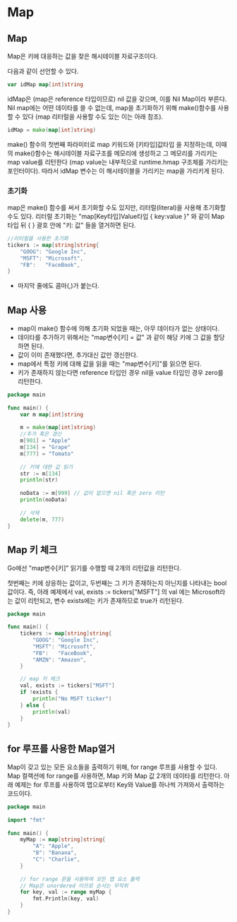 # Map

## Map
Map은 키에 대응하는 값을 찾은 해시테이블 자료구조이다.

다음과 같이 선언할 수 있다.
```go
var idMap map[int]string
```

idMap은 (map은 reference 타입이므로) nil 값을 갖으며, 이를 Nil Map이라 부른다. Nil map에는 어떤 데이타를 쓸 수 없는데, map을 초기화하기 위해 make()함수를 사용할 수 있다 (map 리터럴을 사용할 수도 있는 이는 아래 참조).
```go
idMap = make(map[int]string)
```

make() 함수의 첫번째 파라미터로 map 키워드와 [키타입]값타입 을 지정하는데, 이때의 make()함수는 해시테이블 자료구조를 메모리에 생성하고 그 메모리를 가리키는 map value를 리턴한다 (map value는 내부적으로 runtime.hmap 구조체를 가리키는 포인터이다). 따라서 idMap 변수는 이 해시테이블을 가리키는 map을 가리키게 된다.

### 초기화

map은 make() 함수를 써서 초기화할 수도 있지만, 리터럴(literal)을 사용해 초기화할 수도 있다. 리터럴 초기화는 "map[Key타입]Value타입 { key:value }" 와 같이 Map 타입 뒤 { } 괄호 안에 "키: 값" 들을 열거하면 된다.

```go
//리터럴을 사용한 초기화
tickers := map[string]string{
    "GOOG": "Google Inc",
    "MSFT": "Microsoft",
    "FB":   "FaceBook",
}
```

- 마지막 줄에도 콤마(,)가 붙는다.

## Map 사용

- map이 make() 함수에 의해 초기화 되었을 때는, 아무 데이타가 없는 상태이다.
- 데이타를 추가하기 위해서는 "map변수[키] = 값" 과 같이 해당 키에 그 값을 할당하면 된다.
- 값이 이미 존재했다면, 추가대신 값만 갱신한다.
- map에서 특정 키에 대해 값을 읽을 때는 "map변수[키]"를 읽으면 된다.
- 키가 존재하지 않는다면 reference 타입인 경우 nil을 value 타입인 경우 zero를 리턴한다.

```go
package main
 
func main() {
    var m map[int]string
 
    m = make(map[int]string)
    //추가 혹은 갱신
    m[901] = "Apple"
    m[134] = "Grape"
    m[777] = "Tomato"
 
    // 키에 대한 값 읽기
    str := m[134]
    println(str)
 
    noData := m[999] // 값이 없으면 nil 혹은 zero 리턴
    println(noData)
 
    // 삭제
    delete(m, 777)
}
```

## Map 키 체크

Go에선 "map변수[키]" 읽기를 수행할 때 2개의 리턴값을 리턴한다. 

첫번째는 키에 상응하는 값이고, 두번째는 그 키가 존재하는지 아닌지를 나타내는 bool 값이다. 즉, 아래 예제에서 val, exists := tickers["MSFT"] 의 val 에는 Microsoft라는 값이 리턴되고, 변수 exists에는 키가 존재하므로 true가 리턴된다.

```go
package main

func main() {
	tickers := map[string]string{
		"GOOG": "Google Inc",
		"MSFT": "Microsoft",
		"FB":   "FaceBook",
		"AMZN": "Amazon",
	}

	// map 키 체크
	val, exists := tickers["MSFT"]
	if !exists {
		println("No MSFT ticker")
	} else {
		println(val)
	}
}
```

## for 루프를 사용한 Map열거

Map이 갖고 있는 모든 요소들을 출력하기 위해, for range 루프를 사용할 수 있다. Map 컬렉션에 for range를 사용하면, Map 키와 Map 값 2개의 데이타를 리턴한다. 아래 예제는 for 루프를 사용하여 맵으로부터 Key와 Value를 하나씩 가져와서 출력하는 코드이다.

```go
package main
 
import "fmt"
 
func main() {
    myMap := map[string]string{
        "A": "Apple",
        "B": "Banana",
        "C": "Charlie",
    }
 
    // for range 문을 사용하여 모든 맵 요소 출력
    // Map은 unordered 이므로 순서는 무작위
    for key, val := range myMap {
        fmt.Println(key, val)
    }
}
```